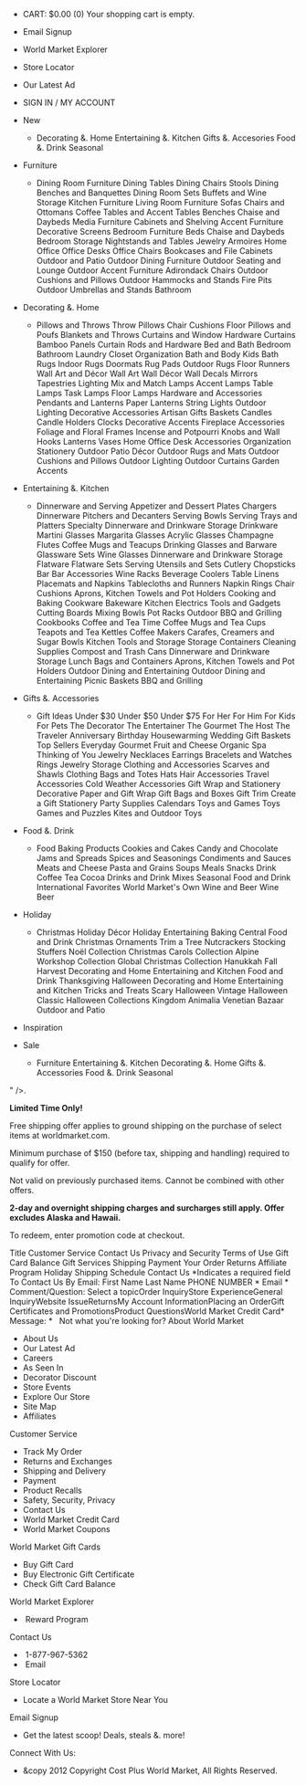 *   CART: $0.00 (0) Your shopping cart is empty.
*   Email Signup
*   World Market Explorer
*   Store Locator
*   Our Latest Ad
*   SIGN IN / MY ACCOUNT

*   New
    *   Decorating &. Home Entertaining &. Kitchen Gifts &. Accesories Food &. Drink Seasonal
*   Furniture
    *   Dining Room Furniture Dining Tables Dining Chairs Stools Dining Benches and Banquettes Dining Room Sets Buffets and Wine Storage Kitchen Furniture Living Room Furniture Sofas Chairs and Ottomans Coffee Tables and Accent Tables Benches Chaise and Daybeds Media Furniture Cabinets and Shelving Accent Furniture Decorative Screens Bedroom Furniture Beds Chaise and Daybeds Bedroom Storage Nightstands and Tables Jewelry Armoires Home Office Office Desks Office Chairs Bookcases and File Cabinets Outdoor and Patio Outdoor Dining Furniture Outdoor Seating and Lounge Outdoor Accent Furniture Adirondack Chairs Outdoor Cushions and Pillows Outdoor Hammocks and Stands Fire Pits Outdoor Umbrellas and Stands Bathroom
*   Decorating &. Home
    *   Pillows and Throws Throw Pillows Chair Cushions Floor Pillows and Poufs Blankets and Throws Curtains and Window Hardware Curtains Bamboo Panels Curtain Rods and Hardware Bed and Bath Bedroom Bathroom Laundry Closet Organization Bath and Body Kids Bath Rugs Indoor Rugs Doormats Rug Pads Outdoor Rugs Floor Runners Wall Art and Décor Wall Art Wall Décor Wall Decals Mirrors Tapestries Lighting Mix and Match Lamps Accent Lamps Table Lamps Task Lamps Floor Lamps Hardware and Accessories Pendants and Lanterns Paper Lanterns String Lights Outdoor Lighting Decorative Accessories Artisan Gifts Baskets Candles Candle Holders Clocks Decorative Accents Fireplace Accessories Foliage and Floral Frames Incense and Potpourri Knobs and Wall Hooks Lanterns Vases Home Office Desk Accessories Organization Stationery Outdoor Patio Décor Outdoor Rugs and Mats Outdoor Cushions and Pillows Outdoor Lighting Outdoor Curtains Garden Accents
*   Entertaining &. Kitchen
    *   Dinnerware and Serving Appetizer and Dessert Plates Chargers Dinnerware Pitchers and Decanters Serving Bowls Serving Trays and Platters Specialty Dinnerware and Drinkware Storage Drinkware Martini Glasses Margarita Glasses Acrylic Glasses Champagne Flutes Coffee Mugs and Teacups Drinking Glasses and Barware Glassware Sets Wine Glasses Dinnerware and Drinkware Storage Flatware Flatware Sets Serving Utensils and Sets Cutlery Chopsticks Bar Bar Accessories Wine Racks Beverage Coolers Table Linens Placemats and Napkins Tablecloths and Runners Napkin Rings Chair Cushions Aprons, Kitchen Towels and Pot Holders Cooking and Baking Cookware Bakeware Kitchen Electrics Tools and Gadgets Cutting Boards Mixing Bowls Pot Racks Outdoor BBQ and Grilling Cookbooks Coffee and Tea Time Coffee Mugs and Tea Cups Teapots and Tea Kettles Coffee Makers Carafes, Creamers and Sugar Bowls Kitchen Tools and Storage Storage Containers Cleaning Supplies Compost and Trash Cans Dinnerware and Drinkware Storage Lunch Bags and Containers Aprons, Kitchen Towels and Pot Holders Outdoor Dining and Entertaining Outdoor Dining and Entertaining Picnic Baskets BBQ and Grilling
*   Gifts &. Accessories
    *   Gift Ideas Under $30 Under $50 Under $75 For Her For Him For Kids For Pets The Decorator The Entertainer The Gourmet The Host The Traveler Anniversary Birthday Housewarming Wedding Gift Baskets Top Sellers Everyday Gourmet Fruit and Cheese Organic Spa Thinking of You Jewelry Necklaces Earrings Bracelets and Watches Rings Jewelry Storage Clothing and Accessories Scarves and Shawls Clothing Bags and Totes Hats Hair Accessories Travel Accessories Cold Weather Accessories Gift Wrap and Stationery Decorative Paper and Gift Wrap Gift Bags and Boxes Gift Trim Create a Gift Stationery Party Supplies Calendars Toys and Games Toys Games and Puzzles Kites and Outdoor Toys
*   Food &. Drink
    *   Food Baking Products Cookies and Cakes Candy and Chocolate Jams and Spreads Spices and Seasonings Condiments and Sauces Meats and Cheese Pasta and Grains Soups Meals Snacks Drink Coffee Tea Cocoa Drinks and Drink Mixes Seasonal Food and Drink International Favorites World Market's Own Wine and Beer Wine Beer
*   Holiday
    *   Christmas Holiday Décor Holiday Entertaining Baking Central Food and Drink Christmas Ornaments Trim a Tree Nutcrackers Stocking Stuffers Noël Collection Christmas Carols Collection Alpine Workshop Collection Global Christmas Collection Hanukkah Fall Harvest Decorating and Home Entertaining and Kitchen Food and Drink Thanksgiving Halloween Decorating and Home Entertaining and Kitchen Tricks and Treats Scary Halloween Vintage Halloween Classic Halloween Collections Kingdom Animalia Venetian Bazaar Outdoor and Patio
*   Inspiration
*   Sale
    *   Furniture Entertaining &. Kitchen Decorating &. Home Gifts &. Accessories Food &. Drink Seasonal

" />.

**Limited Time Only!**

Free shipping offer applies to ground shipping on the purchase of select items at worldmarket.com.

Minimum purchase of $150 (before tax, shipping and handling) required to qualify for offer.

Not valid on previously purchased items. Cannot be combined with other offers.

**2-day and overnight shipping charges and surcharges still apply. Offer excludes Alaska and Hawaii.**

To redeem, enter promotion code at checkout.

Title Customer Service Contact Us Privacy and Security Terms of Use Gift Card Balance Gift Services Shipping Payment Your Order Returns Affiliate Program Holiday Shipping Schedule Contact Us \*Indicates a required field To Contact Us By Email: First Name Last Name PHONE NUMBER \* Email \* Comment/Question: Select a topicOrder InquiryStore ExperienceGeneral InquiryWebsite IssueReturnsMy Account InformationPlacing an OrderGift Certificates and PromotionsProduct QuestionsWorld Market Credit Card\* Message: \*   Not what you're looking for? About World Market

*   About Us
*   Our Latest Ad
*   Careers
*   As Seen In
*   Decorator Discount
*   Store Events
*   Explore Our Store
*   Site Map
*   Affiliates

Customer Service

*   Track My Order
*   Returns and Exchanges
*   Shipping and Delivery
*   Payment
*   Product Recalls
*   Safety, Security, Privacy
*   Contact Us
*   World Market Credit Card
*   World Market Coupons

World Market Gift Cards

*   Buy Gift Card
*   Buy Electronic Gift Certificate
*   Check Gift Card Balance

World Market Explorer

*    Reward Program

Contact Us

*    1-877-967-5362
*    Email

  
Store Locator

*   Locate a World Market Store Near You  
    

Email Signup

*   Get the latest scoop! Deals, steals &. more!

Connect With Us:

*   &copy 2012 Copyright Cost Plus World Market, All Rights Reserved.
